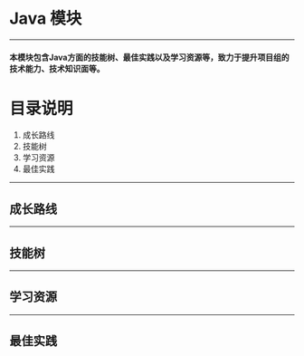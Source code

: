 # Java 模块
------------
#### 本模块包含Java方面的技能树、最佳实践以及学习资源等，致力于提升项目组的技术能力、技术知识面等。

# 目录说明
1. 成长路线
2. 技能树
3. 学习资源
4. 最佳实践

-------------
## 成长路线


-------------
## 技能树


-------------
## 学习资源


-------------
## 最佳实践
